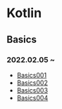 # Kotlin
## Basics
### 2022.02.05 ~ 
* [Basics001](https://github.com/injuk/TIL/blob/master/Kotlin/Basics/Basics001.md)
* [Basics002](https://github.com/injuk/TIL/blob/master/Kotlin/Basics/Basics002.md)
* [Basics003](https://github.com/injuk/TIL/blob/master/Kotlin/Basics/Basics003.md)
* [Basics004](https://github.com/injuk/TIL/blob/master/Kotlin/Basics/Basics004.md)